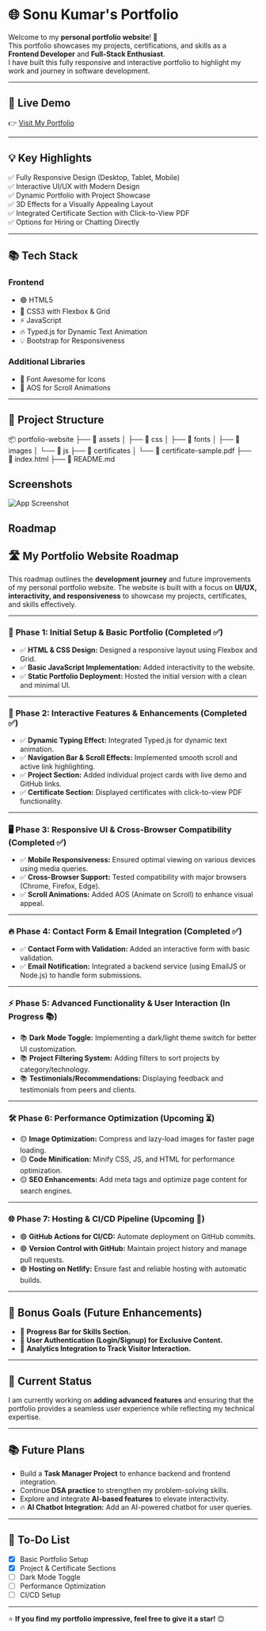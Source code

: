 
# 🌐 Sonu Kumar's Portfolio

Welcome to my **personal portfolio website**! 🎯  
This portfolio showcases my projects, certifications, and skills as a **Frontend Developer** and **Full-Stack Enthusiast**.  
I have built this fully responsive and interactive portfolio to highlight my work and journey in software development.

---

## 🎨 **Live Demo**
👉 [Visit My Portfolio](https://sonupersonalportfolio.netlify.app/)

---

## 💡 **Key Highlights**
✅ Fully Responsive Design (Desktop, Tablet, Mobile)  
✅ Interactive UI/UX with Modern Design  
✅ Dynamic Portfolio with Project Showcase  
✅ 3D Effects for a Visually Appealing Layout  
✅ Integrated Certificate Section with Click-to-View PDF  
✅ Options for Hiring or Chatting Directly  

---

## 📚 **Tech Stack**

### Frontend
- 🟣 HTML5  
- 🎨 CSS3 with Flexbox & Grid  
- ⚡ JavaScript  
- 🔥 Typed.js for Dynamic Text Animation  
- 💡 Bootstrap for Responsiveness  

### Additional Libraries
- 💬 Font Awesome for Icons  
- 🎥 AOS for Scroll Animations  

---

## 📂 **Project Structure**
📦 portfolio-website ├── 📂 assets │ ├── 📂 css │ ├── 📂 fonts │ ├── 📂 images │ └── 📂 js ├── 📂 certificates │ └── 📜 certificate-sample.pdf ├── 📜 index.html ├── 📜 README.md



## Screenshots

![App Screenshot](https://via.placeholder.com/468x300?text=App+Screenshot+Here)


## Roadmap

## 🛣️ My Portfolio Website Roadmap

This roadmap outlines the **development journey** and future improvements of my personal portfolio website. The website is built with a focus on **UI/UX, interactivity, and responsiveness** to showcase my projects, certificates, and skills effectively.

---

### 🎯 **Phase 1: Initial Setup & Basic Portfolio (Completed ✅)**

- ✅ **HTML & CSS Design:** Designed a responsive layout using Flexbox and Grid.  
- ✅ **Basic JavaScript Implementation:** Added interactivity to the website.  
- ✅ **Static Portfolio Deployment:** Hosted the initial version with a clean and minimal UI.  

---

### 🚀 **Phase 2: Interactive Features & Enhancements (Completed ✅)**

- ✅ **Dynamic Typing Effect:** Integrated Typed.js for dynamic text animation.  
- ✅ **Navigation Bar & Scroll Effects:** Implemented smooth scroll and active link highlighting.  
- ✅ **Project Section:** Added individual project cards with live demo and GitHub links.  
- ✅ **Certificate Section:** Displayed certificates with click-to-view PDF functionality.  

---

### 🖥️ **Phase 3: Responsive UI & Cross-Browser Compatibility (Completed ✅)**

- ✅ **Mobile Responsiveness:** Ensured optimal viewing on various devices using media queries.  
- ✅ **Cross-Browser Support:** Tested compatibility with major browsers (Chrome, Firefox, Edge).  
- ✅ **Scroll Animations:** Added AOS (Animate on Scroll) to enhance visual appeal.  

---

### 🔥 **Phase 4: Contact Form & Email Integration (Completed ✅)**

- ✅ **Contact Form with Validation:** Added an interactive form with basic validation.  
- ✅ **Email Notification:** Integrated a backend service (using EmailJS or Node.js) to handle form submissions.  

---

### ⚡ **Phase 5: Advanced Functionality & User Interaction (In Progress 📚)**

- 📚 **Dark Mode Toggle:** Implementing a dark/light theme switch for better UI customization.  
- 📚 **Project Filtering System:** Adding filters to sort projects by category/technology.  
- 📚 **Testimonials/Recommendations:** Displaying feedback and testimonials from peers and clients.  

---

### 🛠️ **Phase 6: Performance Optimization (Upcoming ⏳)**

- 🟡 **Image Optimization:** Compress and lazy-load images for faster page loading.  
- 🟡 **Code Minification:** Minify CSS, JS, and HTML for performance optimization.  
- 🟡 **SEO Enhancements:** Add meta tags and optimize page content for search engines.  

---

### 🌐 **Phase 7: Hosting & CI/CD Pipeline (Upcoming 🚧)**

- 🟣 **GitHub Actions for CI/CD:** Automate deployment on GitHub commits.  
- 🟣 **Version Control with GitHub:** Maintain project history and manage pull requests.  
- 🟣 **Hosting on Netlify:** Ensure fast and reliable hosting with automatic builds.   
 
---

## 🎁 **Bonus Goals (Future Enhancements)**
- 🌟 **Progress Bar for Skills Section.**  
- 🌟 **User Authentication (Login/Signup) for Exclusive Content.**  
- 🌟 **Analytics Integration to Track Visitor Interaction.**  

---

## 🚀 **Current Status**
I am currently working on **adding advanced features** and ensuring that the portfolio provides a seamless user experience while reflecting my technical expertise.  

---

## 📚 **Future Plans**
- Build a **Task Manager Project** to enhance backend and frontend integration.  
- Continue **DSA practice** to strengthen my problem-solving skills.  
- Explore and integrate **AI-based features** to elevate interactivity.  
- 🔥 **AI Chatbot Integration:** Add an AI-powered chatbot for user queries. 

---

## 📝 **To-Do List**
- [x] Basic Portfolio Setup  
- [x] Project & Certificate Sections  
- [ ] Dark Mode Toggle  
- [ ] Performance Optimization  
- [ ] CI/CD Setup  

---

⭐️ **If you find my portfolio impressive, feel free to give it a star!** 😊


